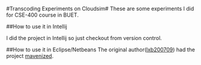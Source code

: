 #Transcoding Experiments on Cloudsim#
These are some experiments I did for CSE-400 course in BUET.

##How to use it in Intellij

I did the project in Intellij so just checkout from version control.

##How to use it in Eclipse/Netbeans
The original author([lxb200709](https://github.com/lxb200709)) had the project [mavenized](https://github.com/lxb200709/cloudsim-projects). 


